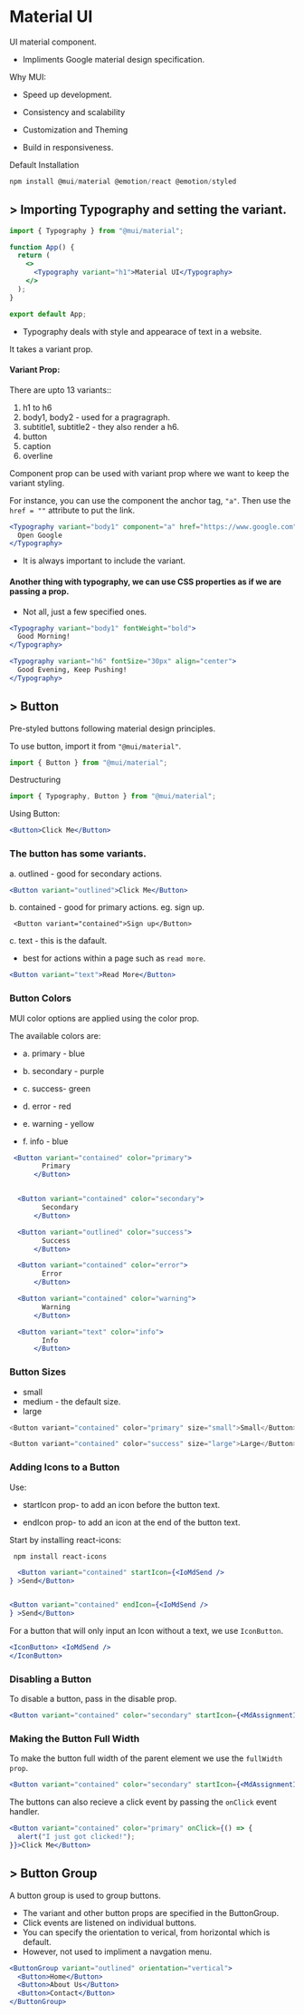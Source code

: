 # Material UI

UI material component.

- Impliments Google material design specification.

Why MUI:

- Speed up development.

- Consistency and scalability

- Customization and Theming

- Build in responsiveness.

Default Installation

```jsx
npm install @mui/material @emotion/react @emotion/styled
```

## > Importing Typography and setting the variant.

```jsx
import { Typography } from "@mui/material";

function App() {
  return (
    <>
      <Typography variant="h1">Material UI</Typography>
    </>
  );
}

export default App;
```

- Typography deals with style and appearace of text in a website.

It takes a variant prop.

#### Variant Prop:

There are upto 13 variants::

1. h1 to h6
2. body1, body2 - used for a pragragraph.
3. subtitle1, subtitle2 - they also render a h6.
4. button
5. caption
6. overline

Component prop can be used with variant prop where we want to keep the variant styling.

For instance, you can use the component the anchor tag, `"a"`. Then use the `href = ""` attribute to put the link.

```jsx
<Typography variant="body1" component="a" href="https://www.google.com">
  Open Google
</Typography>
```

- It is always important to include the variant.

#### Another thing with typography, we can use CSS properties as if we are passing a prop.

- Not all, just a few specified ones.

```jsx
<Typography variant="body1" fontWeight="bold">
  Good Morning!
</Typography>
```

```jsx
<Typography variant="h6" fontSize="30px" align="center">
  Good Evening, Keep Pushing!
</Typography>
```

## > Button

Pre-styled buttons following material design principles.

To use button, import it from `"@mui/material"`.

```jsx
import { Button } from "@mui/material";
```

Destructuring

```jsx
import { Typography, Button } from "@mui/material";
```

Using Button:

```jsx
<Button>Click Me</Button>
```

### The button has some variants.

a. outlined - good for secondary actions.

```jsx
<Button variant="outlined">Click Me</Button>
```

b. contained - good for primary actions. eg. sign up.

```JSX
 <Button variant="contained">Sign up</Button>
```

c. text - this is the dafault.

- best for actions within a page such as `read more`.

```jsx
<Button variant="text">Read More</Button>
```

### Button Colors

MUI color options are applied using the color prop.

The available colors are:

- a. primary - blue

- b. secondary - purple

- c. success- green

- d. error - red

- e. warning - yellow

- f. info - blue

```jsx
 <Button variant="contained" color="primary">
        Primary
      </Button>


  <Button variant="contained" color="secondary">
        Secondary
      </Button>

  <Button variant="outlined" color="success">
        Success
      </Button>

  <Button variant="contained" color="error">
        Error
      </Button>

  <Button variant="contained" color="warning">
        Warning
      </Button>

  <Button variant="text" color="info">
        Info
      </Button>
```

### Button Sizes

- small
- medium - the default size.
- large

```js
<Button variant="contained" color="primary" size="small">Small</Button>

<Button variant="contained" color="success" size="large">Large</Button>
```

### Adding Icons to a Button

Use: 

- startIcon prop- to add an icon before the button text.

- endIcon prop- to add an icon at the end of the button text.


Start by installing react-icons:

` npm install react-icons`


```jsx
  <Button variant="contained" startIcon={<IoMdSend />
} >Send</Button>


<Button variant="contained" endIcon={<IoMdSend />
} >Send</Button>
```

For a button that will only input an Icon without a text, we use `IconButton`.

```jsx
<IconButton> <IoMdSend /> 
</IconButton>
```

### Disabling a Button

To disable a button, pass in the disable prop. 

```jsx
<Button variant="contained" color="secondary" startIcon={<MdAssignmentInd />} disabled>Assignment</Button>
```

### Making the Button Full Width

To make the button full width of the parent element we use the `fullWidth prop`.


```jsx
<Button variant="contained" color="secondary" startIcon={<MdAssignmentInd />} fullWidth>Assignment</Button>
```

The buttons can also recieve a click event by passing the `onClick` event handler.

```jsx
<Button variant="contained" color="primary" onClick={() => {
  alert("I just got clicked!");
}}>Click Me</Button>
```

## > Button Group

A button group is used to group buttons. 
- The variant and other button props are specified in the ButtonGroup.
- Click events are listened on individual buttons.
- You can specify the orientation to verical, from horizontal which is default. 
- However, not used to impliment a navgation menu. 

```jsx
<ButtonGroup variant="outlined" orientation="vertical">
  <Button>Home</Button>
  <Button>About Us</Button>
  <Button>Contact</Button>
</ButtonGroup>
```








